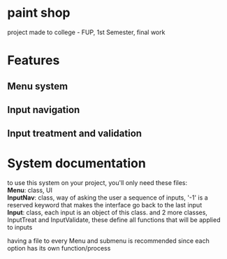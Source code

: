 # paint shop
project made to college - FUP, 1st Semester, final work

# Features
## Menu system
## Input navigation
## Input treatment and validation

# System documentation
to use this system on your project, you'll only need these files:\
**Menu**: class, UI\
**InputNav**: class, way of asking the user a sequence of inputs, '-1' is a reserved keyword that makes the interface go back to the last input  \
**Input**: class, each input is an object of this class. and 2 more classes, InputTreat and InputValidate, these define all functions that will be applied to inputs

having a file to every Menu and submenu is recommended since each option has its own function/process
  
